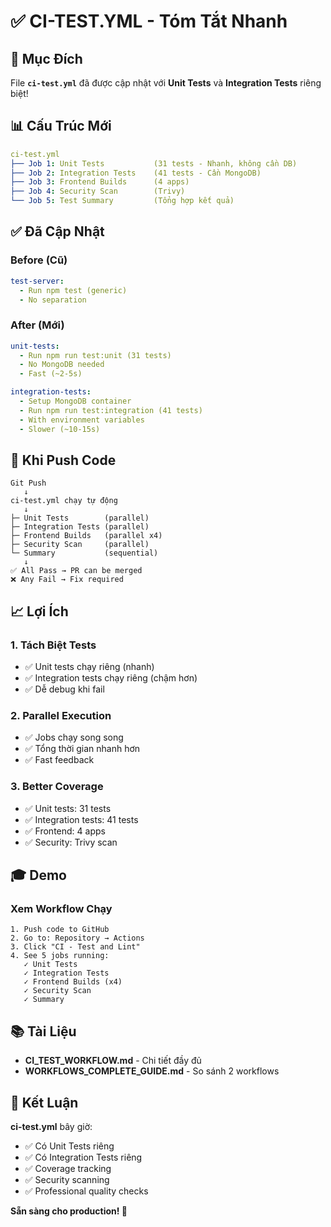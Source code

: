 # ✅ CI-TEST.YML - Tóm Tắt Nhanh

## 🎯 Mục Đích

File **`ci-test.yml`** đã được cập nhật với **Unit Tests** và **Integration Tests** riêng biệt!

## 📊 Cấu Trúc Mới

```yaml
ci-test.yml
├── Job 1: Unit Tests           (31 tests - Nhanh, không cần DB)
├── Job 2: Integration Tests    (41 tests - Cần MongoDB)
├── Job 3: Frontend Builds      (4 apps)
├── Job 4: Security Scan        (Trivy)
└── Job 5: Test Summary         (Tổng hợp kết quả)
```

## ✅ Đã Cập Nhật

### Before (Cũ)
```yaml
test-server:
  - Run npm test (generic)
  - No separation
```

### After (Mới)
```yaml
unit-tests:
  - Run npm run test:unit (31 tests)
  - No MongoDB needed
  - Fast (~2-5s)

integration-tests:
  - Setup MongoDB container
  - Run npm run test:integration (41 tests)
  - With environment variables
  - Slower (~10-15s)
```

## 🚀 Khi Push Code

```
Git Push
   ↓
ci-test.yml chạy tự động
   ↓
├─ Unit Tests        (parallel)
├─ Integration Tests (parallel)
├─ Frontend Builds   (parallel x4)
├─ Security Scan     (parallel)
└─ Summary           (sequential)
   ↓
✅ All Pass → PR can be merged
❌ Any Fail → Fix required
```

## 📈 Lợi Ích

### 1. Tách Biệt Tests
- ✅ Unit tests chạy riêng (nhanh)
- ✅ Integration tests chạy riêng (chậm hơn)
- ✅ Dễ debug khi fail

### 2. Parallel Execution
- ✅ Jobs chạy song song
- ✅ Tổng thời gian nhanh hơn
- ✅ Fast feedback

### 3. Better Coverage
- ✅ Unit tests: 31 tests
- ✅ Integration tests: 41 tests
- ✅ Frontend: 4 apps
- ✅ Security: Trivy scan

## 🎓 Demo

### Xem Workflow Chạy
```
1. Push code to GitHub
2. Go to: Repository → Actions
3. Click "CI - Test and Lint"
4. See 5 jobs running:
   ✓ Unit Tests
   ✓ Integration Tests
   ✓ Frontend Builds (x4)
   ✓ Security Scan
   ✓ Summary
```

## 📚 Tài Liệu

- **CI_TEST_WORKFLOW.md** - Chi tiết đầy đủ
- **WORKFLOWS_COMPLETE_GUIDE.md** - So sánh 2 workflows

## 🏁 Kết Luận

**ci-test.yml** bây giờ:
- ✅ Có Unit Tests riêng
- ✅ Có Integration Tests riêng
- ✅ Coverage tracking
- ✅ Security scanning
- ✅ Professional quality checks

**Sẵn sàng cho production! 🚀**
